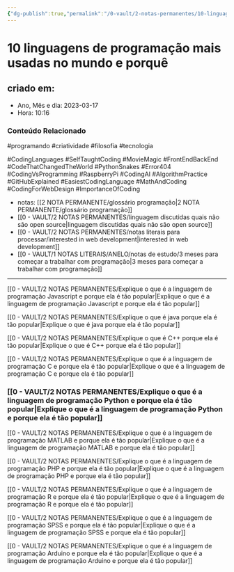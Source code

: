 ```yaml
---
{"dg-publish":true,"permalink":"/0-vault/2-notas-permanentes/10-linguagens-de-programacao-mais-usadas-no-mundo-e-porque/","tags":["permanente","programando","criatividade","filosofia","tecnologia","CodingLanguages","SelfTaughtCoding","MovieMagic","FrontEndBackEnd","CodeThatChangedTheWorld","PythonSnakes","Error404","CodingVsProgramming","RaspberryPi","CodingAI","AlgorithmPractice","GitHubExplained","EasiestCodingLanguage","MathAndCoding","CodingForWebDesign","ImportanceOfCoding"],"dgHomeLink":true,"dgShowLocalGraph":true,"dgShowFileTree":true,"dgEnableSearch":true,"noteIcon":""}
---
```


# 10 linguagens de programação mais usadas no mundo e porquê

## criado em: 

- Ano, Mês e dia: 2023-03-17
- Hora: 10:16

### Conteúdo Relacionado

#programando #criatividade #filosofia #tecnologia 

#CodingLanguages #SelfTaughtCoding #MovieMagic #FrontEndBackEnd #CodeThatChangedTheWorld #PythonSnakes #Error404 #CodingVsProgramming #RaspberryPi #CodingAI #AlgorithmPractice #GitHubExplained #EasiestCodingLanguage #MathAndCoding #CodingForWebDesign #ImportanceOfCoding

- notas: [[2 NOTA PERMANENTE/glossário programação\|2 NOTA PERMANENTE/glossário programação]]
- [[0 - VAULT/2 NOTAS PERMANENTES/linguagem discutidas quais não são open source\|linguagem discutidas quais não são open source]]
- [[0 - VAULT/2 NOTAS PERMANENTES/notas literais para processar/interested in web development\|interested in web development]]
- [[0 - VAULT/1 NOTAS LITERAIS/ANELO/notas de estudo/3 meses para começar a trabalhar com programação\|3 meses para começar a trabalhar com programação]]
---

[[0 - VAULT/2 NOTAS PERMANENTES/Explique o que é a linguagem de programação Javascript e porque ela é tão popular\|Explique o que é a linguagem de programação Javascript e porque ela é tão popular]]

[[0 - VAULT/2 NOTAS PERMANENTES/Explique o que é java porque ela é tão popular\|Explique o que é java porque ela é tão popular]]

[[0 - VAULT/2 NOTAS PERMANENTES/Explique o que é C++ porque ela é tão popular\|Explique o que é C++ porque ela é tão popular]]

[[0 - VAULT/2 NOTAS PERMANENTES/Explique o que é a linguagem de programação C e porque ela é tão popular\|Explique o que é a linguagem de programação C e porque ela é tão popular]]

### [[0 - VAULT/2 NOTAS PERMANENTES/Explique o que é a linguagem de programação Python e porque ela é tão popular\|Explique o que é a linguagem de programação Python e porque ela é tão popular]]

[[0 - VAULT/2 NOTAS PERMANENTES/Explique o que é a linguagem de programação MATLAB e porque ela é tão popular\|Explique o que é a linguagem de programação MATLAB e porque ela é tão popular]]

[[0 - VAULT/2 NOTAS PERMANENTES/Explique o que é a linguagem de programação PHP e porque ela é tão popular\|Explique o que é a linguagem de programação PHP e porque ela é tão popular]]

[[0 - VAULT/2 NOTAS PERMANENTES/Explique o que é a linguagem de programação R e porque ela é tão popular\|Explique o que é a linguagem de programação R e porque ela é tão popular]]


[[0 - VAULT/2 NOTAS PERMANENTES/Explique o que é a linguagem de programação SPSS e porque ela é tão popular\|Explique o que é a linguagem de programação SPSS e porque ela é tão popular]]


[[0 - VAULT/2 NOTAS PERMANENTES/Explique o que é a linguagem de programação Arduino e porque ela é tão popular\|Explique o que é a linguagem de programação Arduino e porque ela é tão popular]]

